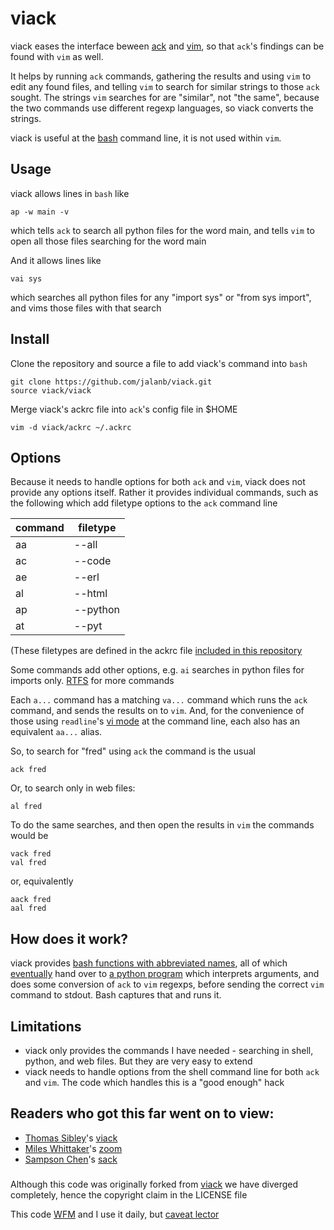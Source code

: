 # viack

viack eases the interface beween [ack](http://beyondgrep.com/) and [vim](http://www.vim.org/), so that `ack`'s findings can be found with `vim` as well.

It helps by running `ack` commands, gathering the results and using `vim` to edit any found files, and telling `vim` to search for similar strings to those `ack` sought. The strings `vim` searches for are "similar", not "the same", because the two commands use different regexp languages, so viack converts the strings.

viack is useful at the [bash](https://www.gnu.org/software/bash/) command line, it is not used within `vim`.

## Usage

viack allows lines in `bash` like

```shell
ap -w main -v
```

which tells `ack` to search all python files for the word main, and tells `vim` to open all those files searching for the word main

And it allows lines like

```shell
vai sys
```

which searches all python files for any "import sys" or "from sys import", and vims those files with that search
## Install

Clone the repository and source a file to add viack's command into `bash`
```shell
git clone https://github.com/jalanb/viack.git
source viack/viack
```

Merge viack's ackrc file into `ack`'s config file in $HOME

```shell
vim -d viack/ackrc ~/.ackrc
```

## Options
Because it needs to handle options for both `ack` and `vim`, viack does not provide any options itself. Rather it provides individual commands, such as the following which add filetype options to the `ack` command line

command | filetype
--------|---------
   aa   |  --all
   ac   |  --code
   ae   |  --erl
   al   |  --html
   ap   |  --python
   at   |  --pyt

(These filetypes are defined in the ackrc file [included in this repository](https://github.com/jalanb/viack/blob/master/ackrc)

Some commands add other options, e.g. `ai` searches in python files for imports only. [RTFS](https://github.com/jalanb/viack/blob/master/viack) for more commands

Each `a...` command has a matching `va...` command which runs the `ack` command, and sends the results on to `vim`. And, for the convenience of those using `readline`'s [vi mode](http://tiswww.case.edu/php/chet/readline/rluserman.html#SEC22) at the command line, each also has an equivalent `aa...` alias.

So, to search for "fred" using `ack` the command is the usual

```shell
ack fred
```

Or, to search only in web files:

```shell
al fred
```

To do the same searches, and then open the results in `vim` the commands would be

```shell
vack fred
val fred
```

or, equivalently

```shell
aack fred
aal fred
```

## How does it work?

viack provides [bash functions with abbreviated names](https://github.com/jalanb/viack/blob/master/viack), all of which [eventually](https://github.com/jalanb/viack/blob/master/viack#L113) hand over to [a python program](https://github.com/jalanb/viack/blob/master/viack.py) which interprets arguments, and does some conversion of `ack` to `vim` regexps, before sending the correct `vim` command to stdout. Bash captures that and runs it.

## Limitations

* viack only provides the commands I have needed - searching in shell, python, and web files. But they are very easy to extend
* viack needs to handle options from the shell command line for both `ack` and `vim`. The code which handles this is a "good enough" hack

## Readers who got this far went on to view:

* [Thomas Sibley](http://tsibley.net/)'s [viack](https://github.com/tsibley/viack)
* [Miles Whittaker](https://plus.google.com/+MilesWhittaker_mjwhitta/about)'s [zoom](https://gitlab.com/mjwhitta/zoom)
* [Sampson Chen](http://sampsonchen.com/)'s [sack](https://github.com/sampson-chen/sack)

###
Although this code was originally forked from [viack](https://github.com/tsibley/viack) we have diverged completely, hence the copyright claim in the LICENSE file

This code [WFM](http://www.urbandictionary.com/define.php?term=wfm) and I use it daily, but [caveat lector](http://www.urbandictionary.com/define.php?term=ymmv)
